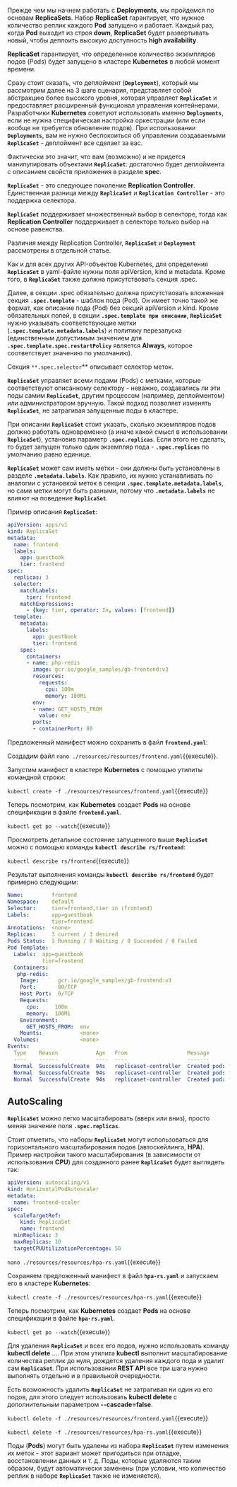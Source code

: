 Прежде чем мы начнем работать с **Deployments**, мы пройдемся по основам **ReplicaSets**. Набор **ReplicaSet** гарантирует, что нужное количество реплик каждого **Pod** запущено и работает. Каждый раз, когда **Pod** выходит из строя **down**, **ReplicaSet** будет развертывать новый, чтобы деплоить высокую доступность **high availability**.

**ReplicaSet** гарантирует, что определенное количество экземпляров подов (Pods) будет запущено в кластере **Kubernetes** в любой момент времени. 

Сразу стоит сказать, что деплоймент (**`Deployment`**), который мы рассмотрим далее на 3 шаге сценария, представляет собой абстракцию более высокого уровня, которая управляет **`ReplicaSet`** и предоставляет расширенный функционал управления контейнерами. Разработчики **Kubernetes** советуют использовать именно **`Deployments`**, если не нужна специфическая настройка оркестрации (или если вообще не требуется обновление подов). При использовании **`Deployments`**, вам не нужно беспокоиться об управлении создаваемыми **`ReplicaSet`** - деплоймент все сделает за вас.

Фактически это значит, что вам (возможно) и не придется манипулировать объектами **`ReplicaSet`**: достаточно будет деплоймента с описанием свойств приложения в разделе **spec**.

**`ReplicaSet`** - это следующее поколение **Replication Controller**. Единственная разница между **`ReplicaSet`** и **`Replication Controller`** - это поддержка селектора.

**`ReplicaSet`** поддерживает множественный выбор в селекторе, тогда как **Replication Controller** поддерживает в селекторе только выбор на основе равенства.

Различия между Replication Controller, **`ReplicaSet`** и **`Deployment`** рассмотрены в отдельной статье.

Как и для всех других API-объектов Kubernetes, для определения **`ReplicaSet`** в yaml-файле нужны поля apiVersion, kind и metadata. Кроме того, в **`ReplicaSet`** также должна присутствовать секция .spec.

Далее, в секции .spec обязательно должна присутствовать вложенная секция **`.spec.template`** - шаблон пода (Pod). Он имеет точно такой же формат, как описание пода (Pod) без секций apiVersion и kind. Кроме обязательных полей, в секции **`.spec.template при описании`**, **`ReplicaSet`** нужно указывать соответствующие метки (**`.spec.template.metadata.labels`**) и политику перезапуска (единственным допустимым значением для **`.spec.template.spec.restartPolicy`** является **Always**, которое соответствует значению по умолчанию).

Секция `**.spec.selector`** описывает селектор меток.

**`ReplicaSet`** управляет всеми подами (Pods) с метками, которые соответствуют описанному селектору - неважно, создавались ли эти поды самим **`ReplicaSet`**, другим процессом (например, деплойментом) или администратором вручную. Такой подход позволяет изменять **`ReplicaSet`**, не затрагивая запущенные поды в кластере.

При описании **`ReplicaSet`** стоит указать, сколько экземпляров подов должно работать одновременно (а иначе какой смысл в использовании **`ReplicaSet`**), установив параметр **`.spec.replicas`**. Если этого не сделать, то будет запущен только один экземпляр пода - **`.spec.replicas`** по умолчанию равно единице.

**`ReplicaSet`** может сам иметь метки - они должны быть установлены в разделе **`.metadata.labels`**. Как правило, их нужно устанавливать по аналогии с установкой меток в секции **`.spec.template.metadata.labels`**, но сами метки могут быть разными, потому что **`.metadata.labels`** не влияют на поведение **`ReplicaSet`**.

Пример описания **`ReplicaSet`**:

```yaml
apiVersion: apps/v1
kind: ReplicaSet
metadata:
  name: frontend
  labels:
    app: guestbook
    tier: frontend
spec:
  replicas: 3
  selector:
    matchLabels:
      tier: frontend
    matchExpressions:
      - {key: tier, operator: In, values: [frontend]}
  template:
    metadata:
      labels:
        app: guestbook
        tier: frontend
    spec:
      containers:
      - name: php-redis
        image: gcr.io/google_samples/gb-frontend:v3
        resources:
          requests:
            cpu: 100m
            memory: 100Mi
        env:
        - name: GET_HOSTS_FROM
          value: env
        ports:
        - containerPort: 80
```


Предложенный манифест можно сохранить в файл **`frontend.yaml`**:

Создадим файл `nano ./resources/resources/frontend.yaml`{{execute}}.

Запустим манифест в кластере **Kubernetes** с помощью утилиты командной строки:

`kubectl create -f ./resources/resources/frontend.yaml`{{execute}}

Теперь посмотрим, как **Kubernetes** создает  **Pods**  на основе спецификации в файле **`frontend.yaml`**.

`kubectl get po --watch`{{execute}}

Просмотреть детальное состояние запущенного выше **`ReplicaSet`** можно с помощью команды **`kubectl describe rs/frontend`**:

`kubectl describe rs/frontend`{{execute}}

Pезультат выполнения команды **`kubectl describe rs/frontend`** будет примерно следующим: 

```yaml
Name:         frontend
Namespace:    default
Selector:     tier=frontend,tier in (frontend)
Labels:       app=guestbook
              tier=frontend
Annotations:  <none>
Replicas:     3 current / 3 desired
Pods Status:  3 Running / 0 Waiting / 0 Succeeded / 0 Failed
Pod Template:
  Labels:  app=guestbook
           tier=frontend
  Containers:
   php-redis:
    Image:      gcr.io/google_samples/gb-frontend:v3
    Port:       80/TCP
    Host Port:  0/TCP
    Requests:
      cpu:     100m
      memory:  100Mi
    Environment:
      GET_HOSTS_FROM:  env
    Mounts:            <none>
  Volumes:             <none>
Events:
  Type    Reason            Age   From                   Message
  ----    ------            ----  ----                   -------
  Normal  SuccessfulCreate  94s   replicaset-controller  Created pod: frontend-z6s75
  Normal  SuccessfulCreate  94s   replicaset-controller  Created pod: frontend-db94c
  Normal  SuccessfulCreate  94s   replicaset-controller  Created pod: frontend-9v28p
```

## AutoScaling

**`ReplicaSet`** можно легко масштабировать (вверх или вниз), просто меняя значение поля **`.spec.replicas`**.

Стоит отметить, что наборы **`ReplicaSet`** могут использоваться для горизонтального масштабирования подов (автоскейлинга, **HPA**). Пример настройки такого масштабирования (в зависимости от использования **CPU**) для созданного ранее **`ReplicaSet`** будет выглядеть так:

```yaml
apiVersion: autoscaling/v1
kind: HorizontalPodAutoscaler
metadata:
  name: frontend-scaler
spec:
  scaleTargetRef:
    kind: ReplicaSet
    name: frontend
  minReplicas: 3
  maxReplicas: 10
  targetCPUUtilizationPercentage: 50
```

`nano ./resources/resources/hpa-rs.yaml`{{execute}}

Сохраняем предложенный манифест в файл **`hpa-rs.yaml`** и запускаем его в кластере **Kubernetes**:

`kubectl create -f ./resources/resources/hpa-rs.yaml`{{execute}}

Теперь посмотрим, как **Kubernetes** создает  **Pods**  на основе спецификации в файле **`hpa-rs.yaml`**.

`kubectl get po --watch`{{execute}}

Для удаления **`ReplicaSet`** и всех его подов, нужно использовать команду **kubectl delete** .... При этом утилита **kubectl** выполнит масштабирование количества реплик до нуля, дождется удаления каждого пода и удалит сам **`ReplicaSet`**. При использовании **REST API** все три шага нужно выполнять отдельно и в правильной очередности.

Есть возможность удалить **`ReplicaSet`** не затрагивая ни один из его подов, для этого следует использовать **kubectl delete** с дополнительным параметром **--cascade=false**.

`kubectl delete -f ./resources/resources/frontend.yaml`{{execute}}

`kubectl delete -f ./resources/resources/hpa-rs.yaml`{{execute}}

Поды (**Pods**) могут быть удалены из набора **`ReplicaSet`** путем изменения их меток - этот вариант может пригодиться при отладке, восстановлении данных и т. д. Поды, которые удаляются таким образом, будут автоматически заменены (при условии, что количество реплик в наборе **`ReplicaSet`** также не изменяется).
